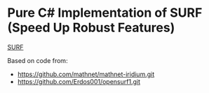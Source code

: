 # Pure C# Implementation of SURF (Speed Up Robust Features)

[SURF](https://en.wikipedia.org/wiki/Speeded_up_robust_features)

Based on code from:
* https://github.com/mathnet/mathnet-iridium.git
* https://github.com/Erdos001/opensurf1.git
